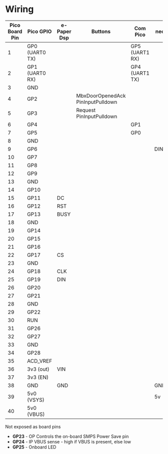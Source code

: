 # Wiring

| Pico Board Pin | Pico GPIO      | e-Paper Dsp | Buttons                           | Com Pico       | neo | Buzzer |
| -------------- | -------------- | ----------- | --------------------------------- | -------------- | --- | ------ |
| 1              | GP0 (UART0 TX) |             |                                   | GP5 (UART1 RX) |     |        |
| 2              | GP1 (UART0 RX) |             |                                   | GP4 (UART1 TX) |     |        |
| 3              | GND            |             |                                   |                |     |        |
| 4              | GP2            |             | MbxDoorOpenedAck PinInputPulldown |                |     |        |
| 5              | GP3            |             | Request          PinInputPulldown |                |     |        |
| 6              | GP4            |             |                                   | GP1            |     |        |
| 7              | GP5            |             |                                   | GP0            |     |        |
| 8              | GND            |             |                                   |                |     | GND    |
| 9              | GP6            |             |                                   |                | DIN |        |
| 10             | GP7            |             |                                   |                |     | Pos    |
| 11             | GP8            |             |                                   |                |     |        |
| 12             | GP9            |             |                                   |                |     |        |
| 13             | GND            |             |                                   |                |     |        |
| 14             | GP10           |             |                                   |                |     |        |
| 15             | GP11           | DC          |                                   |                |     |        |
| 16             | GP12           | RST         |                                   |                |     |        |
| 17             | GP13           | BUSY        |                                   |                |     |        |
| 18             | GND            |             |                                   |                |     |        |
| 19             | GP14           |             |                                   |                |     |        |
| 20             | GP15           |             |                                   |                |     |        |
| 21             | GP16           |             |                                   |                |     |        |
| 22             | GP17           | CS          |                                   |                |     |        |
| 23             | GND            |             |                                   |                |     |        |
| 24             | GP18           | CLK         |                                   |                |     |        |
| 25             | GP19           | DIN         |                                   |                |     |        |
| 26             | GP20           |             |                                   |                |     |        |
| 27             | GP21           |             |                                   |                |     |        |
| 28             | GND            |             |                                   |                |     |        |
| 29             | GP22           |             |                                   |                |     |        |
| 30             | RUN            |             |                                   |                |     |        |
| 31             | GP26           |             |                                   |                |     |        |
| 32             | GP27           |             |                                   |                |     |        |
| 33             | GND            |             |                                   |                |     |        |
| 34             | GP28           |             |                                   |                |     |        |
| 35             | ACD_VREF       |             |                                   |                |     |        |
| 36             | 3v3 (out)      | VIN         |                                   |                |     |        |
| 37             | 3v3 (EN)       |             |                                   |                |     |        |
| 38             | GND            | GND         |                                   |                | GND |        |
| 39             | 5v0 (VSYS)     |             |                                   |                | 5v  |        |
| 40             | 5v0 (VBUS)     |             |                                   |                |     |        |

Not exposed as board pins

* **GP23** - OP Controls the on-board SMPS Power Save pin
* **GP24** - IP VBUS sense - high if VBUS is present, else low
* **GP25** - Onboard LED
